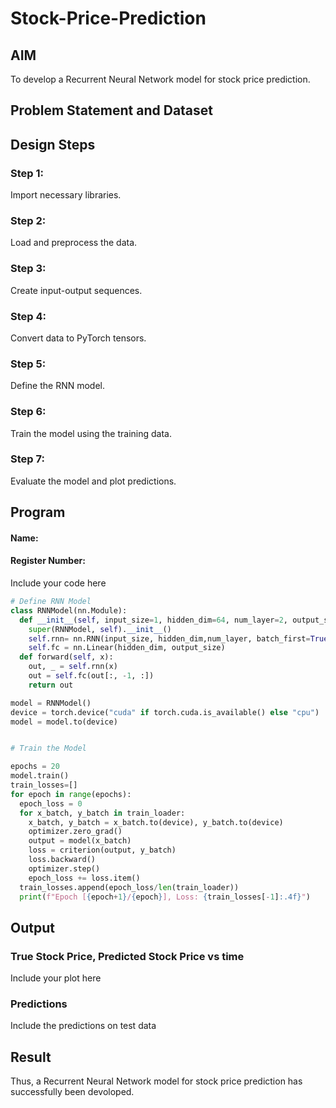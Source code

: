 # Stock-Price-Prediction


## AIM

To develop a Recurrent Neural Network model for stock price prediction.

## Problem Statement and Dataset


## Design Steps

### Step 1:
Import necessary libraries.
### Step 2:
Load and preprocess the data.
### Step 3:
Create input-output sequences.
### Step 4:
Convert data to PyTorch tensors.
### Step 5:
Define the RNN model.
### Step 6:
Train the model using the training data.
### Step 7:
Evaluate the model and plot predictions.

## Program
#### Name:
#### Register Number:
Include your code here
```Python 
# Define RNN Model
class RNNModel(nn.Module):
  def __init__(self, input_size=1, hidden_dim=64, num_layer=2, output_size=1):
    super(RNNModel, self).__init__()
    self.rnn= nn.RNN(input_size, hidden_dim,num_layer, batch_first=True)
    self.fc = nn.Linear(hidden_dim, output_size)
  def forward(self, x):
    out, _ = self.rnn(x)
    out = self.fc(out[:, -1, :])
    return out

model = RNNModel()
device = torch.device("cuda" if torch.cuda.is_available() else "cpu")
model = model.to(device)


# Train the Model

epochs = 20
model.train()
train_losses=[]
for epoch in range(epochs):
  epoch_loss = 0
  for x_batch, y_batch in train_loader:
    x_batch, y_batch = x_batch.to(device), y_batch.to(device)
    optimizer.zero_grad()
    output = model(x_batch)
    loss = criterion(output, y_batch)
    loss.backward()
    optimizer.step()
    epoch_loss += loss.item()
  train_losses.append(epoch_loss/len(train_loader))
  print(f"Epoch [{epoch+1}/{epoch}], Loss: {train_losses[-1]:.4f}")

```

## Output

### True Stock Price, Predicted Stock Price vs time

Include your plot here

### Predictions 

Include the predictions on test data

## Result
Thus, a Recurrent Neural Network model for stock price prediction has successfully been devoloped.

